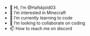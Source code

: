 - 👋 Hi, I’m @Hafskjold03
- 👀 I’m interested in Minecraft
- 🌱 I’m currently learning to code
- 💞️ I’m looking to collaborate on coding
- 📫 How to reach me on discord

<!---
Hafskjold03/Hafskjold03 is a ✨ special ✨ repository because its `README.md` (this file) appears on your GitHub profile.
You can click the Preview link to take a look at your changes.
--->

